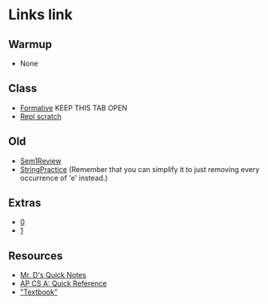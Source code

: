 # Links link

## Warmup
* None
## Class
* [Formative](https://app.formative.com/formatives/61f3017e521c07f25cd67b01) KEEP THIS TAB OPEN
* [Repl scratch](https://replit.com/team/APCSA-Block5-2122/IfScratch)

## Old
* [Sem1Review](https://apclassroom.collegeboard.org/8/assessments/assignments/44393160/)
* [StringPractice](https://replit.com/team/APCSA-Block5-2122/StringPractice) (Remember that you can simplify it to just removing every occurrence of 'e' instead.)

## Extras
* [0](https://replit.com/team/APCSA-Block5-2122/0)
* [1](https://replit.com/team/APCSA-Block5-2122/1)
## Resources
* [Mr. D's Quick Notes](https://replit.com/@APCSA-Block5-2122/Coursework01MrDsQuickNotes)
* [AP CS A: Quick Reference](https://apstudents.collegeboard.org/ap/pdf/ap-computer-science-a-java-quick-reference_0.pdf)
* ["Textbook"](https://csawesome.runestone.academy/runestone/books/published/csawesome/index.html)

